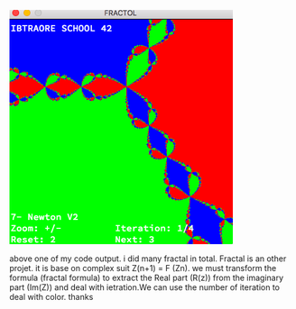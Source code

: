 ![alt tag](newton.png)

above one of my code output. i did many fractal in total. Fractal is an other projet. it is base on complex suit Z(n+1) = F (Zn). we must transform the formula (fractal formula) to extract the Real part (R(z)) from the imaginary part (Im(Z)) and deal with ietration.We can use the number of iteration to deal with color.
thanks
